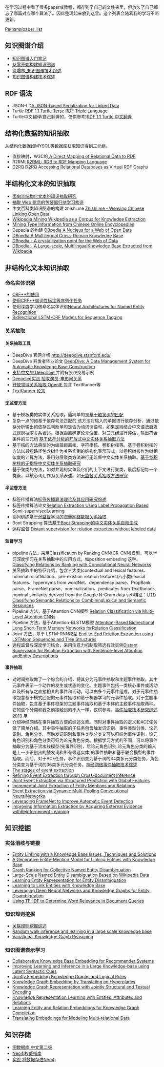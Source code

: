 在学习过程中看了很多paper或教程，都存到了自己的文件夹里，但放久了自己都忘了哪篇对应哪个算法了。因此整理起来放到这里。这个列表会随着我的学习不断更新。

[Pelhans/paper_list](https://github.com/Pelhans/paper_list/tree/master/knowledge_graph)

## 知识图谱介绍

* [知识图谱入门笔记](https://zhuanlan.zhihu.com/c_211846834)    
* [从零开始构建知识图谱](https://zhuanlan.zhihu.com/c_1018901137012928512)    
* [徐增林_知识图谱技术综述](https://www.jianguoyun.com/p/DafFvLcQq_6CBxi-6XM)    
* [知识图谱构建技术综述](https://www.jianguoyun.com/p/Da-sCUcQq_6CBxjB6XM)

## RDF 语法

* JSON-LD[A JSON-based Serialization for Linked Data](https://json-ld.org/)    
* Turtle [ RDF 1.1 Turtle Terse RDF Triple Language](https://www.w3.org/TR/turtle/)    
* Turtle中文翻译(自己翻译的，仅供参考)[RDF 1.1 Turtle 中文翻译](https://zhuanlan.zhihu.com/p/44381615)

## 结构化数据的知识抽取
从结构化数据如MYSQL等数据库获取知识得到三元组。

* 直接映射，W3C的[ A Direct Mapping of Relational Data to RDF  ](https://www.w3.org/TR/rdb-direct-mapping/)    
* R2RML[R2RML: RDB to RDF Mapping Language](https://www.w3.org/TR/r2rml/)    
* D2RQ [D2RQ Accessing Relational Databases as Virtual RDF Graphs](http://d2rq.org/)

## 半结构化文本的知识抽取

* [面向半结构化文本的知识抽取研究](https://www.jianguoyun.com/p/DaJwJnsQq_6CBxiy6XM)    
* [抽取 Web 信息的包装器归纳学习构造](https://www.jianguoyun.com/p/DfkkQ3QQq_6CBxiz6XM)    
* 中文百科类知识图谱的构建 zhishi.me [Zhishi.me - Weaving Chinese Linking Open Data](https://www.jianguoyun.com/p/DbFQAPoQq_6CBxi06XM)    
* [Wikipedia Mining Wikipedia as a Corpus for Knowledge Extraction](https://www.jianguoyun.com/p/DUUsSxoQq_6CBxi26XM)    
* [Mining Type Information from Chinese Online Encyclopedias](https://www.jianguoyun.com/p/DcSjsMYQq_6CBxi36XM)    
* Depedia 的构建 [DBpedia A Nucleus for a Web of Open Data](https://www.jianguoyun.com/p/DZYAPMIQq_6CBxi46XM)    
* [DBpedia A Multilingual Cross-Domain Knowledge Base](https://www.jianguoyun.com/p/DZm_Ym8Qq_6CBxi56XM)    
* [DBpedia - A crystallization point for the Web of Data ](https://www.jianguoyun.com/p/DROkjWoQq_6CBxi66XM)    
* [DBpedia - A Large-scale, MultilingualKnowledge Base Extracted from Wikipedia](https://www.jianguoyun.com/p/DRS78wIQq_6CBxi86XM)

## 非结构化文本知识抽取

### 命名实体识别

* [CRF++的使用](https://taku910.github.io/crfpp/#download)    
* [使用CRF++做词性标注等序列化任务](https://github.com/Pelhans/ZNLP/tree/master/lexical_analysis/crfpos%2B%2B)    
* 使用深度学习做命名实体识别[Neural Architectures for Named Entity Recognition](https://www.jianguoyun.com/p/Df6Up8kQq_6CBxi663M)    
* [Bidirectional LSTM-CRF Models for Sequence Tagging](https://www.jianguoyun.com/p/DVPq0SgQq_6CBxi563M)    

### 关系抽取

#### 关系抽取工具

* DeepDive 官网介绍 http://deepdive.stanford.edu/    
* DeepDive 开发者毕业论文 [DeepDive: A Data Management System for Automatic Knowledge Base Construction](https://www.jianguoyun.com/p/DS_fpSEQq_6CBxi76YIB)
* [支持中文的 DeepDive ](http://www.openkg.cn/dataset/cn-deepdive) 并附有股权交易示例    
* [Deepdive实战 抽取演员-电影间关系](https://zhuanlan.zhihu.com/p/46560845)    
* [开放领域关系抽取 OpenIE ](http://knowitall.github.io/openie/) 包含 TextRunner等    
* [ TextRunner 论文 ](https://www.researchgate.net/publication/220816876_TextRunner_Open_Information_Extraction_on_the_Web)    

#### 无监督方法

* 基于模板类的实体关系抽取，最简单的是[基于触发词的匹配](http://pelhans.com/2018/03/19/xiaoxiangkg-note3/#%E5%9F%BA%E4%BA%8E%E8%A7%A6%E5%8F%91%E8%AF%8D%E7%9A%84pattern)   
* 复杂一点的如基于依存句法匹配的,该方法对输入的单据进行依存分析，通过依存分析输出的依存弧判断单句是否为动词谓语句，如果是则结合中文语法启发式规则抽取关系表述。根据距离确定论元位置，对三元组进行评估，输出符合条件的三元组  [基于依存分析的开放式中文实体关系抽取方法](https://www.jianguoyun.com/p/DcmCTjAQq_6CBxjS63M)    
* 基于核的方法典型的为编辑距离核、字符串核、卷积树核等。基于卷积树核的方法以最短路径包含树作为关系实例的结构化表示形式，以卷积树核作为树相似度的计算方法，采用分层聚类方法进行无监督中文实体关系抽取。[基于卷积树核的无指导中文实体关系抽取研究](https://www.jianguoyun.com/p/DWHoHEgQq_6CBxjU63M)    
* 基于聚类的方法，如对共现的实体及它们的上下文进行聚类，最后标记每一个类簇，以核心词汇作为关系表述。如[无监督关系抽取方法研究](http://xueshu.baidu.com/s?wd=paperuri%3A%2838e36a4d56216693db5923975f0b36e4%29&filter=sc_long_sign&tn=SE_xueshusource_2kduw22v&sc_vurl=http%3A%2F%2Fwww.doc88.com%2Fp-1177286175360.html&ie=utf-8&sc_us=11379075570837652647)    

####  半监督方法

* 标签传播算法[标签传播算法理论及其应用研究综述](https://www.jianguoyun.com/p/DZWOPZIQq_6CBxie7HM)    
* 标签传播算法论文[Relation Extraction Using Label Propagation Based Semi-supervisedLearning](https://www.jianguoyun.com/p/DT1Rn2QQq_6CBxig7HM)    
* 协同训练[基于弱监督学习的海量网络数据关系抽取](https://www.jianguoyun.com/p/DXGXUkUQq_6CBxim7HM)    
* Boot Strapping 算法[基于Boot Strapping的中文实体关系自动生成](https://www.jianguoyun.com/p/DRbjl-gQq_6CBxip7HM)    
* 远程监督 [Distant supervision for relation extraction without labeled data](https://www.jianguoyun.com/p/DbBDsOkQq_6CBxis7HM)   

#### 监督学习

* pipeline方法。采用Classification by Ranking CNN(CR-CNN)模型，可以学习深度学习在关系抽取中的应用方式，如position embeding 这种。[Classifying Relations by Ranking with Convolutional Neural Networks](https://www.jianguoyun.com/p/DeKJe7IQq_6CBxjQyHQ)    
* 关系抽取中的特征介绍，包含三大类(contextual and lexical features、 nominal rol affiliation、pre-existion relation features)八小类(lexical features、hypernyms from wordNet、dependency parse、PropBank parse、FrameNet parse、nominalization、predicates from TextRunner、nominal similarity derived from the Google N-Gram data set)特征：[UTD Classifying Semantic Relations by CombiningLexical and Semantic Resources](https://www.jianguoyun.com/p/DWX0NyMQq_6CBxjwyHQ)    
* Pipeline 方法，基于Attention CNN模型 [Relation Classification via Multi-Level Attention CNNs](https://www.jianguoyun.com/p/DbmG2l8Qq_6CBxiDyXQ)    
* Pipeline 方法，基于Attention-BLSTM模型 [Attention-Based Bidirectional Long Short-Term Memory Networks forRelation Classification](https://www.jianguoyun.com/p/DXJaqLAQq_6CBxiNyXQ)    
* Joint 方法，基于 LSTM-RNN模型 [End-to-End Relation Extraction using LSTMson Sequences and Tree Structures](https://www.jianguoyun.com/p/DWT-a9YQq_6CBxiQyXQ)    
* 远程监督与深度学习结合，采用注意力机制取筛选有效实例[Distant Supervision for Relation Extraction with Sentence-level Attention andEntity Descriptions](https://www.jianguoyun.com/p/DYMywjYQq_6CBxiUyXQ)

#### 事件抽取

* 对时间抽取做了一个综合的介绍，将其分为元事件抽取和主题事件抽取。其中元事件表示一个动作的发生或状态的变化。主题事件包括一类核心事件或活动以及所有与之直接相关的事件和活动，可以由多个元事件组成。对于元事件抽取包含基于模式匹配的元事件抽取和基于机器学习的元事件抽取。对于主题事件抽取，包含基于事件框架的主题事件抽取和基于本体的主题事件抽取两种。它的这个分类和我之前接触到的不大一样，仅供参考。[事件抽取技术研究综述 2013 年](https://www.jianguoyun.com/p/DZPjG50Qq_6CBxjttnU)    
* 介绍神经网络在事件抽取方便的综述文章。同时对事件抽取的定义和ACE任务做了简单介绍。其中事件抽取的子任务包含触发词识别、事件类型分类、论元识别、角色分类。而触发词识别和事件类型分类又可以归结为事件识别。论元角色识别和角色分类可归为论元角色分类。根据学习方式的不同，可以将事件抽取分为基于流水线模型(先事件识别，后论元角色识别,论元角色分类的输入是上一步识别出的触发词和所有候选实体)的事件抽取和基于联合模型的事件抽取。而后，对于ACE任务，事件识别变为基于词的34类多元分类任务，角色分类变为基于词的36类多元分类任务。[神经网络事件抽取技术综述](https://www.jianguoyun.com/p/DVY3Kj8Qq_6CBxjstnUi)    
* [The stages of event extraction](https://www.jianguoyun.com/p/DbktYawQq_6CBxiXuXU)    
* [Refining Event Extraction through Cross-document Inference](https://www.jianguoyun.com/p/DVPwJs8Qq_6CBxiauXU)    
* [Joint Event Extraction via Structured Prediction with Global Features](https://www.jianguoyun.com/p/DbxjxvYQq_6CBxibuXU)    
* [Incremental Joint Extraction of Entity Mentions and Relations](https://www.jianguoyun.com/p/DdNlTPIQq_6CBxiguXU)    
* [Event Extraction via Dynamic Multi-Pooling Convolutional NeuralNetworks](https://www.jianguoyun.com/p/De8bVRMQq_6CBxiiuXU)    
* [Leveraging FrameNet to Improve Automatic Event Detection](https://www.jianguoyun.com/p/DWoQMAIQq_6CBximuXU)    
* [Improving Information Extraction by Acquiring External Evidence withReinforcement Learning](https://www.jianguoyun.com/p/DapzVB0Qq_6CBxisuXU)    

## 知识挖掘

### 实体消岐与链接

* [Entity Linking with a Knowledge Base Issues, Techniques and Solutions](https://www.jianguoyun.com/p/DQCU3uYQq_6CBxij44IB)    
* [A Generative Entity-Mention Model for Linking Entities with Knowledge Base](https://www.jianguoyun.com/p/DU97ifkQq_6CBxiV44IB)    
* [Graph Ranking for Collective Named Entity Disambiguation](https://www.jianguoyun.com/p/DUWnQ8wQq_6CBxiZ44IB)    
* [Large-Scale Named Entity Disambiguation Based on Wikipedia Data](https://www.jianguoyun.com/p/DceRQiwQq_6CBxio44IB)    
* [Learning Entity Representation for Entity Disambiguation](https://www.jianguoyun.com/p/DYyDuwYQq_6CBxis44IB)    
* [Learning to Link Entities with Knowledge Base](https://www.jianguoyun.com/p/DVjbGp8Qq_6CBxiy44IB)    
* [Leveraging Deep Neural Networks and Knowledge Graphs for Entity Disambiguation](https://www.jianguoyun.com/p/DdZG--EQq_6CBxi044IB)    
* [Using TF-IDF to Determine Word Relevance in Document Queries](https://www.jianguoyun.com/p/DT5RToAQq_6CBxi444IB)

### 知识规则挖掘

* [关联规则挖掘综述 ](https://www.ixueshu.com/document/01650259a49c1f7a.html)    
* [Random walk inference and learning in a large scale knowledge base](https://www.jianguoyun.com/p/DUs_NpoQq_6CBxiu5YIB)    
* [Variational Knowledge Graph Reasoning](https://www.jianguoyun.com/p/Dca7zYcQq_6CBxi75YIB)    

### 知识图谱表示学习

* [Collaborative Knowledge Base Embedding for Recommender Systems](https://www.jianguoyun.com/p/DbqefYEQq_6CBxjP5oIB)    
* [Improving Learning and Inference in a Large Knowledge-base using Latent Syntactic Cues](https://www.jianguoyun.com/p/Ddicc8wQq_6CBxiS6IIB)    
* [Jointly Embedding Knowledge Graphs and Logical Rules](https://www.jianguoyun.com/p/DaKzj6UQq_6CBxiU6IIB)    
* [Knowledge Graph Embedding by Translating on Hyperplanes](https://www.jianguoyun.com/p/DV4ATSsQq_6CBxiZ6IIB)    
* [Knowledge Graph Representation with Jointly Structural and Textual Encoding](https://www.jianguoyun.com/p/DXGe4NMQq_6CBxia6IIB)    
* [Knowledge Representation Learning with Entities, Attributes and Relations](https://www.jianguoyun.com/p/Dcc4fEYQq_6CBxic6IIB)    
* [Learning Entity and Relation Embeddings for Knowledge Graph Completion](https://www.jianguoyun.com/p/DdWCXEUQq_6CBxif6IIB)    
* [Translating Embeddings for Modeling Multi-relational Data](https://www.jianguoyun.com/p/DdJ3k9cQq_6CBxih6IIB)    

## 知识存储

* [图数据库 中文第二版](https://www.jianguoyun.com/p/DYGrTMAQq_6CBxih6YIB)    
* [Neo4j权威指南](https://www.jianguoyun.com/p/DVVfZcsQq_6CBxil6YIB)    
* [实战 将数据存进Neo4j](https://zhuanlan.zhihu.com/p/48708750)    
